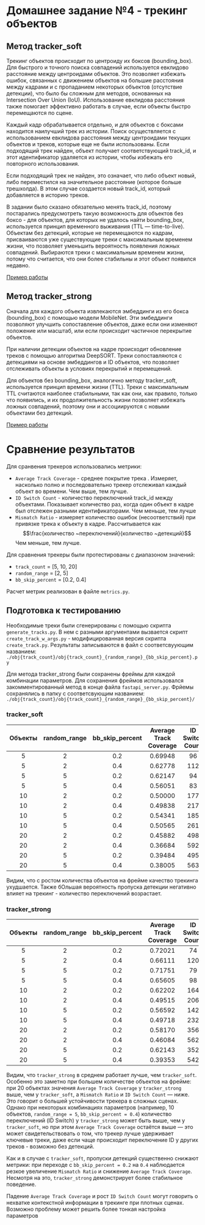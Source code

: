 # Домашнее задание №4 - трекинг объектов
## Метод tracker_soft

Трекинг объектов происходит по центроиду их боксов (bounding_box). Для быстрого и точного поиска совпадений используется евклидово расстояние между центроидами объектов. Это позволяет избежать ошибок, связанных с движением объектов на большие расстояния между кадрами и с пропаданием некоторых объектов (отсутствие детекции), что было бы сложным для методов, основанных на Intersection Over Union (IoU). Использование евклидова расстояния также помогает эффективно работать в случае, если объекты быстро перемещаются по сцене.

Каждый кадр обрабатывается отдельно, и для объектов с боксами находится наилучший трек из истории. Поиск осуществляется с использованием евклидова расстояния между центроидами текущих объектов и треков, которые еще не были использованы. Если подходящий трек найден, объект получает соответствующий track_id, и этот идентификатор удаляется из истории, чтобы избежать его повторного использования.

Если подходящий трек не найден, это означает, что либо объект новый, либо переместился на значительное расстояние (которое больше трешхолда). В этом случае создается новый track_id, который добавляется в историю треков.

В задании было сказано обязательно менять track_id, поэтому постарались предусмотреть такую возможность для объектов без боксо - для объектов, для которых не удалось найти bounding_box, используется принцип временного выживания (TTL — time-to-live). Объектам без детекций, которые не перемещаются по кадрам, присваиваются уже существующие треки с максимальным временем жизни, что позволяет уменьшить вероятность появления ложных совпадений. Выбираются треки с максимальным временем жизни, потому что считается, что они более стабильны и этот объект появился недавно.

[Пример работы](https://drive.google.com/file/d/1LVov9K9lbrnro_7QcBmmjrP0XixUd8P8/view?usp=sharing)
## Метод tracker_strong

Сначала для каждого объекта извлекаются эмбеддинги из его бокса (bounding_box) с помощью модели MobileNet. Эти эмбеддинги позволяют улучшить сопоставление объектов, даже если они изменяют положение или масштаб, или если происходит частичное перекрытие объектов.

При наличии детекции объектов на кадре происходит обновление треков с помощью алгоритма DeepSORT. Треки сопоставляются с детекциями на основе эмбеддингов и ID объектов, что позволяет отслеживать объекты в условиях перекрытий и перемещений.

Для объектов без bounding_box, аналогично методу tracker_soft, используется принцип времени жизни (TTL). Треки с максимальным TTL считаются наиболее стабильными, так как они, как правило, только что появились, и их продолжительность жизни позволяет избежать ложных совпадений, поэтому они и ассоциируются с новыми объектами без детекций.

[Пример работы](https://drive.google.com/file/d/1GVhHXXRHKJcF7Ryt71S8H-XuCRIA-gjZ/view?usp=sharing)
# Сравнение результатов
Для сранвения трекеров использовались метрики:
-  `Average Track Coverage` - среднее покрытие трека . Измеряет, насколько полно и последовательно трекер отслеживал каждый объект во времени. Чем выше, тем лучше.
- `ID Switch Count` - количество переключений track_id между объектами. Показывает количество раз, когда один объект в кадре был отслежен разными идентификаторами. Чем меньше, тем лучше
- `Mismatch Ratio` - измеряет количество ошибок (несоответствий) при привязке трека к объекту в кадре. Рассчитывается как $$\frac{количество ~переключений}{количество ~детекций}$$ Чем меньше, тем лучше.

Для сравнения трекеры были протестированы с диапазоном значений:
- `track_count` = [5, 10, 20]
- `random_range` = [2, 5]
- `bb_skip_percent` = [0.2, 0.4]

Расчет метрик реализован в файле `metrics.py`.

## Подготовка к тестированию
Необходимые треки были сгенерированы с помощью скрипта `generate_tracks.py`. В нем с разными аргументами вызвается скрипт `create_track_w_args.py` - модифицированная версия скрипта `create_track.py`. Результаты записываются в файл с соответсвуующим названием: `./obj{track_count}/obj{track_count}_{random_range}_{bb_skip_percent}.py`

Для метода tracker_strong были сохранены фреймы для каждой комбинации параметров. Для сохранения фреймов использовался закомментированный метод в конце файла `fastapi_server.py`. Фрйемы сохранялись в папку с соответсвующим названием: `./obj{track_count}/obj{track_count}_{random_range}_{bb_skip_percent}/`
### tracker_soft

| Объекты | random_range | bb_skip_percent | Average Track Coverage | ID Switch Count | Mismatch Ratio |
|:-------:|:------------:|:---------------:|:------------:|:---------------:|:--------------:|
|   5     |      2       |       0.2       |   0.69948    |       96        |     0.59627    |
|   5     |      2       |       0.4       |   0.62778    |      112        |     1.02752    |
|   5     |      5       |       0.2       |   0.62147    |       94        |     0.69630    |
|   5     |      5       |       0.4       |   0.56051    |       83        |     0.90217    |
|  10     |      2       |       0.2       |   0.50000    |      177        |     0.67045    |
|  10     |      2       |       0.4       |   0.49838    |      217        |     1.11856    |
|  10     |      5       |       0.2       |   0.54341    |      185        |     0.72835    |
|  10     |      5       |       0.4       |   0.50565    |      261        |     1.24880    |
|  20     |      2       |       0.2       |   0.45882    |      498        |     0.79680    |
|  20     |      2       |       0.4       |   0.36684    |      592        |     1.32438    |
|  20     |      5       |       0.2       |   0.39484    |      495        |     0.85492    |
|  20     |      5       |       0.4       |   0.38005    |      563        |     1.23465    |

Видим, что с ростом количества объектов на фрейме качество трекинга ухудшается. Также бОльшая вероятность пропуска детекции негативно влияет на трекинг - количество переключений возрастает.
### tracker_strong


| Объекты | random_range | bb_skip_percent | Average Track Coverage | ID Switch Count | Mismatch Ratio |
|:-------:|:------------:|:---------------:|:------------:|:---------------:|:--------------:|
|   5     |      2       |       0.2       |   0.72021    |       74        |     0.45963    |
|   5     |      2       |       0.4       |   0.66111    |      120        |     1.10092    |
|   5     |      5       |       0.2       |   0.71751    |       79        |     0.58519    |
|   5     |      5       |       0.4       |   0.65605    |       98        |     1.06522    |
|  10     |      2       |       0.2       |   0.62202    |      164        |     0.62121    |
|  10     |      2       |       0.4       |   0.49515    |      206        |     1.06186    |
|  10     |      5       |       0.2       |   0.56592    |      142        |     0.55906    |
|  10     |      5       |       0.4       |   0.49718    |      232        |     1.11005    |
|  20     |      2       |       0.2       |   0.58170    |      356        |     0.56960    |
|  20     |      2       |       0.4       |   0.46084    |      562        |     1.25727    |
| 20      | 5            | 0.2             | 0.62143      | 352             | 0.60794        |
| 20      | 5            | 0.4             | 0.39353      | 542             | 1.188596       |

Видим, что `tracker_strong` в среднем работает лучше, чем `tracker_soft`. Особенно это заметно при большем количестве объектов на фрейме: при 20 объектах значения `Average Track Coverage` у `tracker_strong` выше, чем у `tracker_soft`, а `Mismatch Ratio` и `ID Switch Count` — ниже. Это говорит о большей устойчивости трекера в сложных сценах. Однако при некоторых комбинациях параметров (например, 10 объектов, `random_range = 5`, `bb_skip_percent = 0.4`) количество переключений (ID Switch) у `tracker_strong` может быть выше, чем у `tracker_soft`, но при этом `Average Track Coverage` остаётся выше — это может свидетельствовать о том, что трекер лучше удерживает ключевые треки, даже если чаще происходит переключение ID у других треков - возможно без детекций.

Как и в случае с `tracker_soft`, пропуски детекций существенно снижают метрики: при переходе с `bb_skip_percent = 0.2` на `0.4` наблюдается резкое увеличение `Mismatch Ratio` и снижение `Average Track Coverage`. Несмотря на это, `tracker_strong` демонстрирует более стабильное поведение.

Падение `Average Track Coverage` и рост `ID Switch Count` могут говорить о нехватке контекстной информации в трекинге при плотных сценах. Возможно проблему может решить более тонкая настройка параметров
